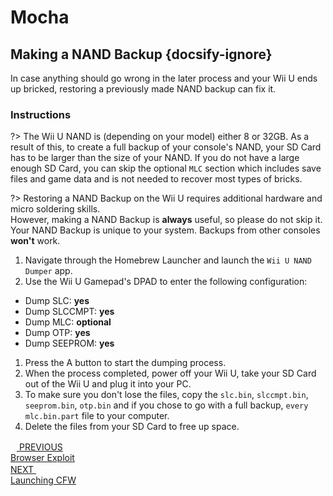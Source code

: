 # Mocha

## Making a NAND Backup {docsify-ignore}

In case anything should go wrong in the later process and your Wii U ends up bricked, restoring a previously made NAND backup can fix it.

### Instructions

?> The Wii U NAND is (depending on your model) either 8 or 32GB. As a result of this, to create a full backup of your console's NAND, your SD Card has to be larger than the size of your NAND. If you do not have a large enough SD Card, you can skip the optional `MLC` section which includes save files and game data and is not needed to recover most types of bricks.

?> Restoring a NAND Backup on the Wii U requires additional hardware and micro soldering skills.
<br>However, making a NAND Backup is **always** useful, so please do not skip it.
<br>Your NAND Backup is unique to your system. Backups from other consoles **won't** work.

1. Navigate through the Homebrew Launcher and launch the `Wii U NAND Dumper` app.
1. Use the Wii U Gamepad's DPAD to enter the following configuration:
 - Dump SLC: **yes**
 - Dump SLCCMPT: **yes**
 - Dump MLC: **optional**
 - Dump OTP: **yes**
 - Dump SEEPROM: **yes**
1. Press the A button to start the dumping process.
1. When the process completed, power off your Wii U, take your SD Card out of the Wii U and plug it into your PC.
1. To make sure you don't lose the files, copy the `slc.bin`, `slccmpt.bin`, `seeprom.bin`, `otp.bin` and if you chose to go with a full backup, `every mlc.bin.part` file to your computer.
1. Delete the files from your SD Card to free up space.

<script src="https://cdn.jsdelivr.net/npm/docsify-pagination@2/dist/docsify-pagination.min.js"></script>
<div class="docsify-pagination-container">
<div class="pagination-item pagination-item--previous">
    <a href="#/user-guide/mocha/browser-exploit">
    <div class="pagination-item-label">
        <svg class="icon" width="10" height="16" viewBox="0 0 10 16" xmlns="http://www.w3.org/2000/svg">
        <polyline fill="none" vector-effect="non-scaling-stroke" points="8,2 2,8 8,14"></polyline>
        </svg>
        <span>PREVIOUS</span>
    </div>
    <div class="pagination-item-title">Browser Exploit</div>
    </a>
</div>
<div class="pagination-item pagination-item--next">
    <a href="#/user-guide/mocha/launching-cfw">
    <div class="pagination-item-label">
        <span>NEXT</span>
        <svg width="10" height="16" viewBox="0 0 10 16" xmlns="http://www.w3.org/2000/svg">
        <polyline fill="none" vector-effect="non-scaling-stroke" points="2,2 8,8 2,14"></polyline>
        </svg>
    </div>
    <div class="pagination-item-title">Launching CFW</div>
    </a>
</div>
</div>